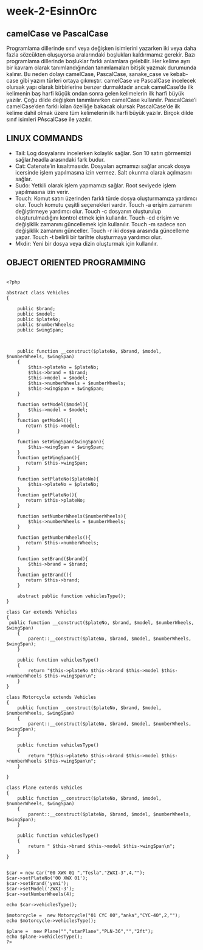 # week-2-EsinnOrc

## camelCase ve PascalCase
Programlama dillerinde sınıf veya değişken isimlerini yazarken iki veya daha fazla sözcükten oluşuyorsa aralarındaki boşlukları kaldırmamız gerekir. Bazı programlama dillerinde boşluklar farklı anlamlara gelebilir.  Her kelime ayrı bir kavram olarak tanımlandığından tanımlamaları bitişik yazmak durumunda kalınır. Bu neden dolayı camelCase, PascalCase, sanake_case ve kebab-case gibi yazım türleri ortaya çıkmıştır. camelCase ve PascalCase incelecek olursak yapı olarak birbirlerine benzer durmaktadır ancak camelCase’de ilk kelimenin baş harfi küçük ondan sonra gelen kelimelerin ilk harfi büyük yazılır. Çoğu dilde değişken tanımlanırken camelCase kullanılır. PascalCase’i camelCase’den farklı kılan özelliğe bakacak olursak PascalCase’de ilk kelime dahil olmak üzere tüm kelimelerin ilk harfi büyük yazılır.  Birçok dilde sınıf isimleri PAscalCase ile yazılır.

## LINUX COMMANDS
- Tail: Log dosyalarını incelerken kolaylık sağlar. Son 10 satırı görmemizi sağlar.headla arasındaki fark budur.
- Cat: Catenate’in kısaltmasıdır. Dosyaları açmamızı sağlar ancak dosya icersinde işlem yapılmasına izin vermez. Salt okunma olarak açılmasını sağlar.
- Sudo: Yetkili olarak işlem yapmamızı sağlar. Root seviyede işlem yapılmasına izin verir.
- Touch: Komut satırı üzerinden farklı türde dosya oluşturmamıza yardımcı olur. Touch komutu çeşitli seçenekleri vardır.  Touch -a erişim zamanını değiştirmeye yardımcı olur. Touch -c dosyanın oluşturulup oluşturulmadığını kontrol etmek için kullanılır. Touch -cd erişim ve değişiklik zamanını güncellemek için kullanılır. Touch -m sadece son değişiklik zamanını günceller. Touch -r iki dosya arasında güncelleme yapar. Touch -t belirli bir tarihte oluşturmaya yardımcı olur. 
- Mkdir: Yeni bir dosya veya dizin oluşturmak için kullanılır.

## OBJECT ORIENTED PROGRAMMING
```

<?php

abstract class Vehicles
{
   
    public $brand;
    public $model;
    public $plateNo;
    public $numberWheels;
    public $wingSpan;
  


    public function __construct($plateNo, $brand, $model, $numberWheels, $wingSpan)
    {
        $this->plateNo = $plateNo;
        $this->brand = $brand;
        $this->model = $model;
        $this->numberWheels = $numberWheels;
        $this->wingSpan = $wingSpan;
    }
     
    function setModel($model){
        $this->model = $model;
    }
    function getModel(){
       return $this->model; 
    }
       
    function setWingSpan($wingSpan){
        $this->wingSpan = $wingSpan;
    }
    function getWingSpan(){
       return $this->wingSpan; 
    }
    
    function setPlateNo($plateNo){
        $this->plateNo = $plateNo;
    }
    function getPlateNo(){
       return $this->plateNo; 
    }
    
    function setNumberWheels($numberWheels){
        $this->numberWheels = $numberWheels;
    }
    
    function getNumberWheels(){
       return $this->numberWheels; 
    }

    function setBrand($brand){
        $this->brand = $brand;
    }
    function getBrand(){
       return $this->brand; 
    }

    abstract public function vehiclesType();
}

class Car extends Vehicles
{
 public function __construct($plateNo, $brand, $model, $numberWheels, $wingSpan)
    {
        parent::__construct($plateNo, $brand, $model, $numberWheels, $wingSpan);
    }

    public function vehiclesType()
    {
        return "$this->plateNo $this->brand $this->model $this->numberWheels $this->wingSpan\n";
    }
}

class Motorcycle extends Vehicles
{
    public function __construct($plateNo, $brand, $model, $numberWheels, $wingSpan)
    {
        parent::__construct($plateNo, $brand, $model, $numberWheels, $wingSpan);
    }

    public function vehiclesType()
    {
        return "$this->plateNo $this->brand $this->model $this->numberWheels $this->wingSpan\n";
    }
   
}

class Plane extends Vehicles
{
    public function __construct($plateNo, $brand, $model, $numberWheels, $wingSpan)
    {
        parent::__construct($plateNo, $brand, $model, $numberWheels, $wingSpan);
    }

    public function vehiclesType()
    {
        return " $this->brand $this->model $this->wingSpan\n";
    }
}


$car = new Car("00 XWX 01 ","Tesla","ZWXI-3",4,"");
$car->setPlateNo('00 XWX 01');
$car->setBrand('yeni');
$car->setModel('ZWXI-3');
$car->setNumberWheels(4);

echo $car->vehiclesType();

$motorcycle =  new Motorcycle("01 CYC 00","anka","CYC-40",2,"");
echo $motorcycle->vehiclesType();

$plane =  new Plane("","starPlane","PLN-36","","2ft");
echo $plane->vehiclesType();
?>


```
